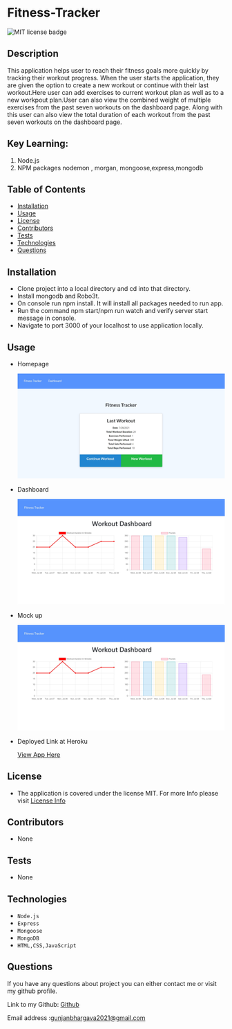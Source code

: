 # Fitness-Tracker

![MIT license badge](https://img.shields.io/badge/license-MIT-green)

## Description

This application helps user to reach their fitness goals more quickly by tracking their workout progress.
When the user starts the application, they are given the option to create a new workout or continue with their last workout.Here user can add exercises to current workout plan as well as to a new workpout plan.User can also view the combined weight of multiple exercises from the past seven workouts on the dashboard page. Along with this user can also view the total duration of each workout from the past seven workouts on the dashboard page.

## Key Learning:

1. Node.js
2. NPM packages nodemon , morgan, mongoose,express,mongodb

## Table of Contents

- [Installation](#Installation)
- [Usage](#Usage)
- [License](#License)
- [Contributors](#Contributors)
- [Tests](#Tests)
- [Technologies](#Technologies)
- [Questions](#Questions)

## Installation

- Clone project into a local directory and cd into that directory.
- Install mongodb and Robo3t.
- On console run npm install. It will install all packages needed to run app.
- Run the command npm start/npm run watch and verify server start message in console.
- Navigate to port 3000 of your localhost to use application locally.

## Usage

- Homepage

  ![CLI](./public/images/HomePage.jpg)

- Dashboard

  ![CLI](./public/images/dashboard.jpg)

- Mock up

  ![gif for workout](./public/images/dashboard.jpg)

- Deployed Link at Heroku

  [View App Here](https://myfitness-tracker-123.herokuapp.com/)

## License

- The application is covered under the license MIT. For more Info please visit [License Info](https://opensource.org/licenses/MIT)

## Contributors

- None

## Tests

- None

## Technologies

- `Node.js`
- `Express`
- `Mongoose`
- `MongoDB`
- `HTML,CSS,JavaScript`

## Questions

If you have any questions about project you can either contact me or visit my github profile.

Link to my Github: [Github](https://github.com/gunjanb)

Email address :[gunjanbhargava2021@gmail.com](mailto:gunjanbhargava2021@gmail.com)
